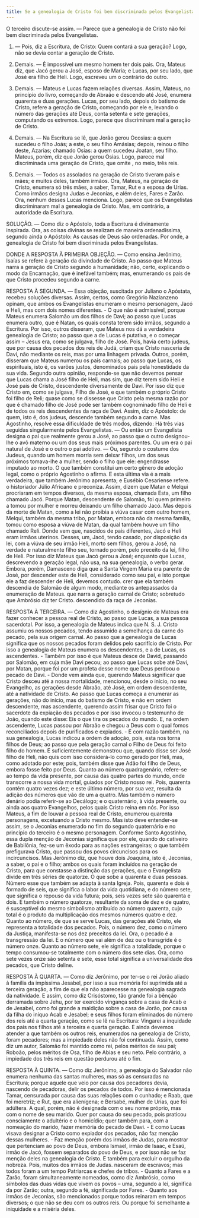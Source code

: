 ```yaml
---
title: Se a genealogia de Cristo foi bem discriminada pelos Evangelistas
---
```


O terceiro discute-se assim. — Parece que a genealogia de Cristo não foi bem discriminada pelos Evangelistas.  

1. — Pois, diz a Escritura, de Cristo: Quem contará a sua geração? Logo, não se devia contar a geração de Cristo.  

2. Demais. — É impossível um mesmo homem ter dois pais. Ora, Mateus diz, que Jacó gerou a José, esposo de Maria; e Lucas, por seu lado, que José era filho de Heli. Logo, escreveu um o contrário do outro.  

3. Demais. — Mateus e Lucas fazem relações diversas. Assim, Mateus, no princípio do livro, começando de Abraão e descendo até José, enumera quarenta e duas gerações. Lucas, por seu lado, depois do batismo de Cristo, refere a geração de Cristo, começando por ele e, levando o número das gerações até Deus, conta setenta e sete gerações, computando os extremos. Logo, parece que discriminam mal a geração de Cristo.  

4. Demais. — Na Escritura se lê, que Jorão gerou Ocosias: a quem sucedeu o filho Joás; a este, o seu filho Amásias; depois, reinou o filho deste, Azarias; chamado Osias: a quem sucedeu Joatan, seu filho. Mateus, porém, diz que Jorão gerou Osias. Logo, parece mal discriminada uma geração de Cristo, que omite , no meio, três reis.  

5. Demais. — Todos os assolados na geração de Cristo tiveram pais e mães; e muitos deles, também irmãos. Ora, Mateus, na geração de Cristo, enumera só três mães, a saber, Tamar, Rut e a esposa de Urias. Como irmãos designa Judas e Jeconias, e além deles, Fares e Zarâo. Ora, nenhum desses Lucas menciona. Logo, parece que os Evangelistas discriminaram mal a genealogia de Cristo.  Mas, em contrário, a autoridade da Escritura.  

SOLUÇÃO. — Como diz o Apóstolo, toda a Escritura é divinamente inspirada. Ora, as coisas divinas se realizam de maneira ordenadíssima, segundo ainda o Apóstolo: As causas de Deus são ordenadas. Por onde, a genealogia de Cristo foi bem discriminada pelos Evangelistas. 

DONDE A RESPOSTA À PRIMEIRA OBJEÇÃO. — Como ensina Jerônimo, Isaías se refere à geração da divindade de Cristo. Ao passo que Mateus narra a geração de Cristo segundo a humanidade; não, certo, explicando o modo da Encarnação, que é inefável também; mas, enumerando os pais de que Cristo procedeu segundo a carne.  

RESPOSTA À SEGUNDA. — Essa objeção, suscitada por Juliano o Apóstata, recebeu soluções diversas. Assim, certos, como Gregório Nazianzeno opinam, que ambos os Evangelistas enumeram o mesmo personagem, Jacó e Heli, mas com dois nomes diferentes. - O que não é admissível, porque Mateus enumera Salomão um dos filhos de Davi; ao passo que Lucas enumera outro, que é Natan, os quais consta terem sido irmãos, segundo a Escritura.  Por isso, outros disseram, que Mateus nos dá a verdadeira genealogia de Cristo; ao passo que a de Lucas é putativa, e o começar assim – Jesus era, como se julgava, filho de José. Pois, havia certo judeus, que por causa dos pecados dos reis de Judá, criam que Cristo nasceria de Davi, não mediante os reis, mas por uma linhagem privada. Outros, porém, disseram que Mateus numerou os pais carnais; ao passo que Lucas, os espirituais, isto é, os varões justos, denominados pais pela honestidade da sua vida.  Segundo outra opinião, responde-se que não devemos pensar que Lucas chama a José filho de Heli, mas sim, que diz terem sido Heli e José pais de Cristo, descendente diversamente de Davi. Por isso diz que Cristo em, como se julgava, Filho de José, e que também o próprio Cristo foi filho de Reli; quase como se dissesse que Cristo pela mesma razão por que é chamado filho de José pode ser também cognominado filho de Heli e de todos os reis descendentes da raça de Davi. Assim, diz o Apóstolo: de quem, isto é, dos judeus, descende também segundo a carne.  Mas Agostinho, resolve essa dificuldade de três modos, dizendo: Há três vias seguidas singularmente pelos Evangelistas. — Ou então um Evangelista designa o pai que realmente gerou a José, ao passo que o outro designou-lhe o avô materno ou um dos seus mais próximos parentes. Ou um era o pai natural de José e o outro o pai adotivo. — Ou, segundo o costume dos Judeus, quando um homem morria sem deixar filhos, um dos seus próximos tomava-lhe a mulher, sendo o filho que ele: engendrasse imputado ao morto. O que também constitui um certo gênero de adoção legal, como o próprio Agostinho o afirma. E esta última via é a mais verdadeira, que também Jerônimo apresenta; e Eusébio Cesariense refere. o historiador Júlio Africano e preconiza. Assim, dizem que Matan e Melqui procriaram em tempos diversos, da mesma esposa, chamada Esta, um filho chamado Jacó. Porque Matan, descendente de Salomão, foi quem primeiro a tomou por mulher e morreu deixando um filho chamado Jacó. Mas depois da morte de Matan, como a lei não proibia a viúva casar com outro homem, Melqui, também da mesma tribo, por Matan, embora não da mesma família, tomou como esposa a viúva de Matan, da qual também houve um filho chamado Reli. Donde vem que, nascidos de pais diferentes, Jacó e Heli eram irmãos uterinos. Desses, um, Jacó, tendo casado, por disposição da lei, com a viúva de seu irmão Heli, morto sem filhos, gerou a José, na verdade e naturalmente filho seu, tornado porém, pelo preceito da lei, filho de Heli. Por isso diz Mateus que Jacó gerou a José; enquanto que Lucas, descrevendo a geração legal, não usa, na sua genealogia, o verbo gerar. Embora, porém, Damasceno diga que a Santa Virgem Maria era parente de José, por descender este de Heli, considerado como seu pai, e isto porque ele a faz descender de Heli, devemos contudo. crer que ela também descendia de Salomão de algum modo, mediante os antepassados da enumeração de Mateus. que narra a geração carnal de Cristo; sobretudo que Ambrósio diz ter Cristo. descendido da raça de Jeconias.  

RESPOSTA À TERCEIRA. — Como diz Agostinho, o desígnio de Mateus era fazer conhecer a pessoa real de Cristo, ao passo que Lucas, a sua pessoa sacerdotal. Por isso, a genealogia de Mateus indica que N. S. J. Cristo assumiu os nossos pecados, tendo assumido a semelhança da carne do pecado, pela sua origem carnal. Ao passo que a genealogia de Lucas significa que os nossos pecados foram delidos pelo sacrifício de Cristo. Por isso a genealogia de Mateus enumera os descendentes, e a de Lucas, os ascendentes. - Também por isso é que Mateus desce de David, passando por Salomão, em cuja mãe Davi pecou; ao passo que Lucas sobe até Davi, por Matan, porque foi por um profeta desse nome que Deus perdoou o pecado de Davi. - Donde vem ainda que, querendo Mateus significar que Cristo desceu até a nossa mortalidade, mencionou, desde o início, no seu Evangelho, as gerações desde Abraão, até José, em ordem descendente, até a natividade de Cristo. Ao passo que Lucas começa a enumerar as gerações, não do início, mas do batismo de Cristo, e não em ordem descendente, mas ascendente, querendo assim frisar que Cristo foi o sacerdote da expiação dos pecados e por isso invocou o testemunho de João, quando este disse: Eis o que tira os pecados do mundo. E, na ordem ascendente, Lucas passou por Abraão e chegou a Deus com o qual fomos reconciliados depois de purificados e expiados. - E com razão também, na sua genealogia, Lucas indicou a ordem de adoção, pois, esta nos torna filhos de Deus; ao passo que pela geração carnal o Filho de Deus foi feito filho do homem. E suficientemente demonstrou que, quando disse ser José filho de Heli, não quis com isso considerá-lo como gerado por Heli, mas, como adotado por este; pois, também disse que Adão foi filho de Deus, embora fosse feito por Deus.  Quanto ao número quadragenário, refere-se ao tempo da vida presente, por causa das quatro partes do mundo, onde transcorre a nossa vida mortal, guiados por Cristo nosso rei. Pois, quarenta contém quatro vezes dez; e este último número, por sua vez, resulta da adição dos números que vão de um a quatro. Mas também o número denário podia referir-se ao Decálogo; e o quaternário, à vida presente, ou ainda aos quatro Evangelhos, pelos quais Cristo reina em nós. Por isso Mateus, a fim de louvar a pessoa real de Cristo, enumerou quarenta personagens, excetuando a Cristo mesmo. Mas isto deve entender-se assim, se o Jeconias enumerado no fim do segundo quaternário e no princípio do terceiro é o mesmo personagem. Conforme Santo Agostinho, essa dupla menção de Jeconias significa que por ele, quando do cativeiro de Babilônia, fez-se um êxodo para as nações estrangeiras; o que também prefigurava Cristo, que passou dos povos circuncisos para os incircuncisos. Mas Jerônimo diz, que houve dois Joaquina, isto é, Jeconias, a saber, o pai e o filho; ambos os quais foram incluídos na geração de Cristo, para que constasse a distinção das gerações, que o Evangelista divide em três séries de quatorze. O que sobe a quarenta e duas pessoas. Número esse que também se adapta à santa Igreja. Pois, quarenta e dois é formado de seis, que significa o labor da vida quotidiana, e do número sete, que significa o repouso da vida futura; pois, seis vezes sete são quarenta e dois. E também o número quatorze, resultante da soma de dez e de quatro, é susceptível do mesmo simbolismo atribuído ao número quarenta, cujo total é o produto da multiplicação dos mesmos números quatro e dez.  Quanto ao número, de que se serve Lucas, das gerações até Cristo, ele representa a totalidade dos pecados. Pois, o número dez, como o número da Justiça, manifesta-se nos dez preceitos da lei. Ora, o pecado é a transgressão da lei. E o número que vai além de dez ou o transgride é o número onze. Quanto ao número sete, ele significa a totalidade, porque o tempo consumou-se totalmente com o número dos sete dias. Ora, como sete vezes onze são setenta e sete, esse total significa a universalidade dos pecados, que Cristo deline.  

RESPOSTA À QUARTA. — Como diz Jerônimo, por ter-se o rei Jorão aliado à família da impíssima Jesabel, por isso a sua memória foi suprimida até a terceira geração, a fim de que ela não aparecesse na genealogia sagrada da natividade. E assim, como diz Crisóstomo, tão grande foi a bênção derramada sobre Jehu, por ter exercido vingança sobre a casa de Acab e de Jesabel, como foi grande a maldição sobre a casa de Jorão, por causa da filha do iníquo Acab e Jesabel; e seus filhos foram eliminados do número dos reis até a quarta geração, como se lê na Escritura: Vingarei a inquidade dos pais nos filhos até a terceira e quarta geração. E ainda devemos atender a que também os outros reis, enumerados na genealogia de Cristo, foram pecadores; mas a impiedade deles não foi continuada. Assim, como diz um autor, Salomão foi mantido como rei, pelos méritos de seu pai; Roboão, pelos méritos de Osa, filho de Abias e seu neto. Pelo contrário, a impiedade dos três reis em questão perdurou até o fim.  

RESPOSTA À QUINTA. — Como diz Jerônimo, a genealogia do Salvador não enumera nenhuma das santas mulheres, mas só as censuradas na Escritura; porque aquele que veio por causa dos pecadores devia, nascendo de pecadoras, delir os pecados de todos. Por isso é mencionada Tamar, censurada por causa das suas relações com o cunhado; e Raab, que foi meretriz; e Rut, que era alienígena; e Bersabé, mulher de Urias, que foi adúltera. A qual, porém, não é designada com o seu nome próprio, mas com o nome de seu marido. Quer por causa do seu pecado, pois praticou consciamente o adultério e o homicídio; quer também para, com a nomeação do marido, fazer memória do pecado de Davi. - E como Lucas visava designar a Cristo como expiador dos pecados, não faz menção dessas mulheres. - Faz menção porém dos irmãos de Judas, para mostrar que pertenciam ao povo de Deus, embora Ismael, irmão de Isaac, e Esaú, irmão de Jacó, fossem separados do povo de Deus, e por isso não se faz menção deles na genealogia de Cristo. E também para excluir o orgulho da nobreza. Pois, muitos dos irmãos de Judas. nasceram de escravos; mas todos foram a um tempo Patriarcas e chefes de tribos. - Quanto a Fares e a Zarão, foram simultaneamente nomeados, como diz Ambrósio, como símbolos das duas vidas que vivem os povos – uma, segundo a lei, significa da por Zarão; outra, segundo a fé, significada por Fares. - Quanto aos irmãos de Jeconias, são mencionados porque todos reinaram em tempos diversos; o que não se deu com os outros reis. Ou porque foi semelhante a iniquidade e a miséria deles.